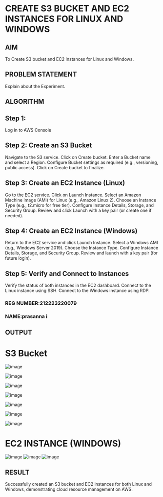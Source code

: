 # CREATE S3 BUCKET AND EC2 INSTANCES FOR LINUX AND WINDOWS
## AIM
To Create S3 bucket and EC2 Instances for Linux and Windows.
## PROBLEM STATEMENT
Explain about the Experiment.
## ALGORITHM
## Step 1:
Log in to AWS Console

## Step 2: Create an S3 Bucket
Navigate to the S3 service.
Click on Create bucket.
Enter a Bucket name and select a Region.
Configure Bucket settings as required (e.g., versioning, public access).
Click on Create bucket to finalize.

## Step 3: Create an EC2 Instance (Linux)
Go to the EC2 service.
Click on Launch Instance.
Select an Amazon Machine Image (AMI) for Linux (e.g., Amazon Linux 2).
Choose an Instance Type (e.g., t2.micro for free tier).
Configure Instance Details, Storage, and Security Group.
Review and click Launch with a key pair (or create one if needed).

## Step 4: Create an EC2 Instance (Windows)
Return to the EC2 service and click Launch Instance.
Select a Windows AMI (e.g., Windows Server 2019).
Choose the Instance Type.
Configure Instance Details, Storage, and Security Group.
Review and launch with a key pair (for future login).

## Step 5: Verify and Connect to Instances
Verify the status of both instances in the EC2 dashboard.
Connect to the Linux instance using SSH.
Connect to the Windows instance using RDP.
### REG NUMBER:212223220079
### NAME:prasanna i
## OUTPUT
# S3 Bucket
![image](https://github.com/user-attachments/assets/841d77ab-4828-46cb-97fc-04ceb06774c2)

![image](https://github.com/user-attachments/assets/0240a07d-b478-49a1-b0b4-de317d940035)

![image](https://github.com/user-attachments/assets/6be3e8a6-62e9-438d-857f-969c0e1a6100)

![image](https://github.com/user-attachments/assets/2e530af2-d883-4423-a480-1a36896a41a9)


![image](https://github.com/user-attachments/assets/5476be34-7d16-4f99-9512-5561e058806d)

![image](https://github.com/user-attachments/assets/a88b21dc-59a1-4c75-8916-9debda820f62)


![image](https://github.com/user-attachments/assets/dd4e76e8-5bc2-47ff-9e4d-9ebc9a069238)

# EC2 INSTANCE (WINDOWS)
![image](https://github.com/user-attachments/assets/dc864d64-465c-41c2-b9bf-8255e998aeb7)
![image](https://github.com/user-attachments/assets/08cbb1ad-d038-49b9-a5b3-8a158664a8df)
![image](https://github.com/user-attachments/assets/d62b88a9-64da-4d40-84af-ffb44ee118a5)

## RESULT
Successfully created an S3 bucket and EC2 instances for both Linux and Windows, demonstrating cloud resource management on AWS.
 

  


